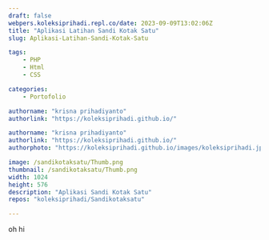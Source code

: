 ```yaml
---
draft: false
webpers.koleksiprihadi.repl.co/date: 2023-09-09T13:02:06Z
title: "Aplikasi Latihan Sandi Kotak Satu"
slug: Aplikasi-Latihan-Sandi-Kotak-Satu

tags:
    - PHP
    - Html
    - CSS

categories:
    - Portofolio

authorname: "krisna prihadiyanto"
authorlink: "https://koleksiprihadi.github.io/"

authorname: "krisna prihadiyanto"
authorlink: "https://koleksiprihadi.github.io/"
authorphoto: "https://koleksiprihadi.github.io/images/koleksiprihadi.jpeg"

image: /sandikotaksatu/Thumb.png
thumbnail: /sandikotaksatu/Thumb.png
width: 1024
height: 576
description: "Aplikasi Sandi Kotak Satu"
repos: "koleksiprihadi/Sandikotaksatu"

---
```


oh hi